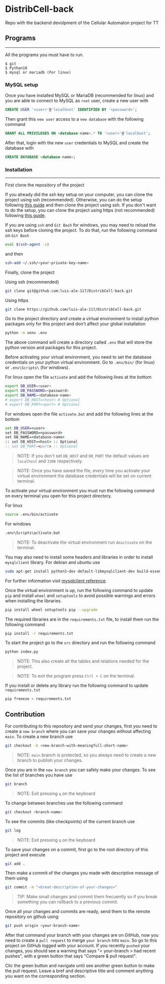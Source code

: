 # DistribCell-back
Repo with the backend devolpment of the Cellular Automaton project for TT

## Programs
***
All the programs you must have to run.
```
$ git
$ Python10
$ mysql or mariadb (For linux)
```
### MySQL setup
Once you have installed MySQL or MariaDB (recommended for linux) and you are able to connect to MySQL as `root` user, create a new user with
```sql
CREATE USER '<user>'@'localhost' IDENTIFIED BY '<password>';
```
Then grant this `new user` access to a `new database` with the following command
```sql
GRANT ALL PRIVILEGES ON <database-name>.* TO '<user>'@'localhost';
```
After that, login with the new `user` credentials to MySQL and create the database with
```sql
CREATE DATABASE <database-name>; 
```
### Installation
***

First clone the repository of the project

If you already did the ssh key setup on your computer, you can clone the project using ssh (recommended). Otherwise, you can do the setup following [this guide](https://docs.github.com/en/authentication/connecting-to-github-with-ssh/generating-a-new-ssh-key-and-adding-it-to-the-ssh-agent) and then clone the project using ssh. If you don't want to do the setup, you can clone the project using https (not recommended) following [this guide](https://gitprotect.io/blog/how-to-clone-using-https-in-git/).

If you are using `ssh` and `Git Bash` for windows, you may need to reload the ssh keys before cloning the project. To do that, run the following command on `Git Bash`
```bash
eval $(ssh-agent -s)
```
and then
```bash
ssh-add ~/.ssh/<your-private-key-name>
```

Finally, clone the project

Using ssh (recommended)
```bash
git clone git@github.com:luis-ale-117/DistribCell-back.git
```
Using https
```bash
git clone https://github.com/luis-ale-117/DistribCell-back.git
```
Go to the project directory and create a virtual environment to install python packages only for this project and don't affect your global installation
```bash
python -m venv .env
```
The above command will create a directory called `.env` that will store the python version and packages for this project.

Before activating your virtual environment, you need to set the database credentials on your python virtual environment. Go to `.env/bin/` (for linux) or `.env\Scripts\` (for windows). 

For linux open the file `activate` and add the following lines at the bottom
```bash
export DB_USER=<user>
export DB_PASSWORD=<password>
export DB_NAME=<database-name>
# export DB_HOST=<host> # Optional
# export DB_PORT=<port> # Optional
```
For windows open the file `activate.bat` and add the following lines at the bottom
```cmd
set DB_USER=<user>
set DB_PASSWORD=<password>
set DB_NAME=<database-name>
:: set DB_HOST=<host> :: Optional
:: set DB_PORT=<port> :: Optional
```
> NOTE: If you don't set `DB_HOST` and `DB_PORT` the default values are `localhost` and `3306` respectively.

> NOTE: Once you have saved the file, every time you activate your virtual environment the database credentials will be set on current terminal.

To activate your virtual environment you must run the following command on every terminal you open for this project directory.

For linux
```bash
source .env/bin/activate
```
For windows
```cmd
.env\Scripts\activate.bat
```
> NOTE: To deactivate the virtual environment run `deactivate` on the terminal.

You may also need to install some headers and libraries in order to install `mysqlclient` library. For debian and ubuntu use
```bash
sudo apt-get install python3-dev default-libmysqlclient-dev build-essential
```
For further information visit [mysqlclient reference](https://pypi.org/project/mysqlclient/).

Once the virtual environment is up, run the following command to update `pip` and install `wheel` and `setuptools` to avoid possible warnings and errors when installing the libraries.
```bash
pip install wheel setuptools pip --upgrade
```
The required libraries are in the `requirements.txt` file, to install them run the following command
```bash
pip install -r requirements.txt
```
To start the project go to the `src` directory and run the following command
```bash
python index.py
```
> NOTE: This also create all the tables and relations needed for the project.

> NOTE: To exit the program press `Ctrl + C` on the terminal.

If you install or delete any library run the following command to update `requirements.txt`
```bash
pip freeeze > requirements.txt
```

## Contribution
For contributing to this repository and send your changes, first you need to create a `new branch` where you can save your changes without affecting `main`. To create a new branch use
```bash
git checkout -b <new-branch-with-meaningfull-short-name>
```
> NOTE: `main` branch is protected, so you always need to create a new branch to publish your changes.

Once you are in the `new branch` you can safely make your changes.
To see the list of branches you have use
```bash
git branch
```
> NOTE: Exit pressing `q` on the keyboard

To change between branches use the following command
```bash
git checkout <branch-name>
```
To see the commits (like checkpoints) of the current branch use
```bash
git log
```
> NOTE: Exit pressing `q` on the keyboard

To save your changes on a commit, first go to the root directory of this project and execute
```bash
git add .
```
Then make a commit of the changes you made with descriptive message of them using
```bash
git commit -m "<Great-description-of-your-changes>"
```
> TIP: Make small changes and commit them frecuently so if you break something you can rollback to a previous commit.

Once all your changes and commits are ready, send them to the remote repository on github using
```bash
git push origin <your-branch-name>
```
After that command your branch with your changes are on GitHub, now you need to create a `pull request` to merge `your branch` into `main`. So go to this project on GitHub logged with your account. If you recently `pushed` your changes, you should see a warning that says "< your-branch > had recent pushes", with a green button that says "Compare & pull request".

Clic the green button and navigate until see another green button to make the pull request. Leave a bref and descriptive title and comment anything you want on the corresponding section.